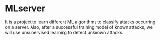 # MLserver
It is a project to learn different ML algorithms to classify attacks occurring on a server. Also, after a successful training model of known attacks, we will use unsupervised learning to detect unknown attacks. 
